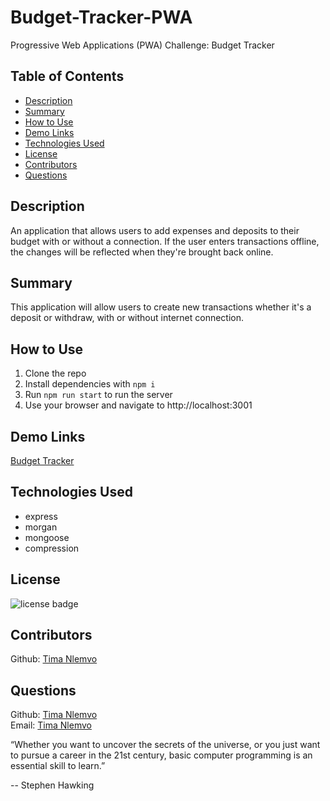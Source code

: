 # Budget-Tracker-PWA
Progressive Web Applications (PWA) Challenge: Budget Tracker

## Table of Contents
- [Description](#Description)
- [Summary](#Summary)
- [How to Use](#How-to-Use)
- [Demo Links](#Demo-links)
- [Technologies Used](#Technologies-Used)
- [License](#License)
- [Contributors](#Contributors)
- [Questions](#Questions)

## Description
An application that allows users to add expenses and deposits to their budget with or without a connection. If the user enters transactions offline, the changes will be reflected when they're brought back online.

## Summary
This application will allow users to create new transactions whether it's a deposit or withdraw, with or without internet connection.

## How to Use
1. Clone the repo
2. Install dependencies with `npm i`
3. Run `npm run start` to run the server 
4. Use your browser and navigate to http://localhost:3001

## Demo Links

[Budget Tracker](https://calm-sea-18396.herokuapp.com/)

## Technologies Used
- express
- morgan
- mongoose
- compression

## License
![license badge](https://img.shields.io/badge/license-MIT-brightgreen)

## Contributors
Github: [Tima Nlemvo](https://github.com/timanlemvo)


## Questions
Github: [Tima Nlemvo](https://github.com) </br>
Email: [Tima Nlemvo](timanlemvo@gmail.com)


“Whether you want to uncover the secrets of the universe, or you just want to pursue a career in the 21st century, basic computer programming is an essential skill to learn.”

-- Stephen Hawking

